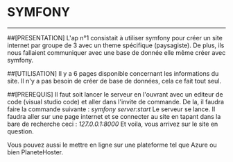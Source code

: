 # SYMFONY
***
##[PRESENTATION]
L'ap n°1 consistait à utiliser symfony pour créer un site internet par groupe de 3 avec un theme spécifique (paysagiste). De plus, ils nous fallaient communiquer avec une base de donnée elle même créer avec symfony.

##[UTILISATION]
Il y a 6 pages disponible concernant les informations du site. Il n'y a pas besoin de créer de base de données, cela ce fait tout seul.

##[PREREQUIS]
Il faut soit lancer le serveur en l'ouvrant avec un editeur de code (visual studio code) et aller dans l'invite de commande. De la, il faudra faire la commande suivante :
*symfony server:start*
Le serveur se lance. Il faudra aller sur une page internet et se connecter au site en tapant dans la bare de recherche ceci :
*127.0.0.1:8000*
Et voila, vous arrivez sur le site en question.

Vous pouvez aussi le mettre en ligne sur une plateforme tel que Azure ou bien PlaneteHoster.
